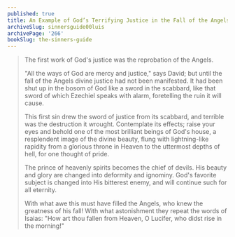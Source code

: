 ```yaml
---
published: true
title: An Example of God’s Terrifying Justice in the Fall of the Angels
archiveSlug: sinnersguide00luis
archivePage: '266'
bookSlug: the-sinners-guide
---
```


> The first work of God's justice was the reprobation of the Angels.
>
> "All the ways of God are mercy and justice," says David; but until the fall of the Angels divine justice had not been manifested. It had been shut up in the bosom of God like a sword in the scabbard, like that sword of which Ezechiel speaks with alarm, foretelling the ruin it will cause.
>
> This first sin drew the sword of justice from its scabbard, and terrible was the destruction it wrought. Contemplate its effects; raise your eyes and behold one of the most brilliant beings of God's house, a resplendent image of the divine beauty, flung with lightning-like rapidity from a glorious throne in Heaven to the uttermost depths of hell, for one thought of pride.
>
> The prince of heavenly spirits becomes the chief of devils. His beauty and glory are changed into deformity and ignominy. God's favorite subject is changed into His bitterest enemy, and will continue such for all eternity.
>
> With what awe this must have filled the Angels, who knew the greatness of his fall! With what astonishment they repeat the words of Isaias: "How art thou fallen from Heaven, O Lucifer, who didst rise in the morning!"
